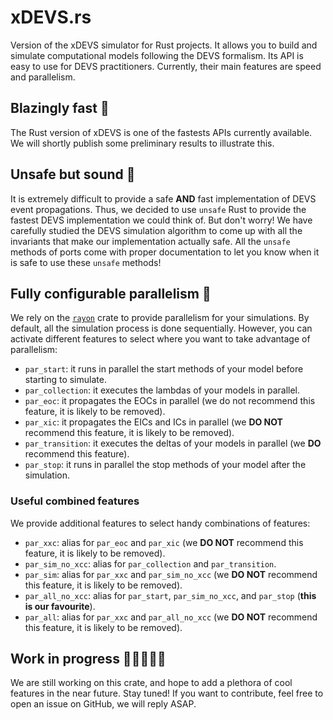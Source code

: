 # xDEVS.rs

Version of the xDEVS simulator for Rust projects.
It allows you to build and simulate computational models following the DEVS formalism.
Its API is easy to use for DEVS practitioners. Currently, their main features are speed and parallelism.

## Blazingly fast 🚀

The Rust version of xDEVS is one of the fastests APIs currently available.
We will shortly publish some preliminary results to illustrate this.

## Unsafe but sound 🔐

It is extremely difficult to provide a safe **AND** fast implementation of DEVS event propagations.
Thus, we decided to use `unsafe` Rust to provide the fastest DEVS implementation we could think of.
But don't worry! We have carefully studied the DEVS simulation algorithm to come up with all the
invariants that make our implementation actually safe. All the `unsafe` methods of ports come with
proper documentation to let you know when it is safe to use these `unsafe` methods!

## Fully configurable parallelism 🧶

We rely on the [`rayon`](https://github.com/rayon-rs/rayon) crate to provide parallelism for your simulations.
By default, all the simulation process is done sequentially. However, you can activate different features to
select where you want to take advantage of parallelism:

- `par_start`: it runs in parallel the start methods of your model before starting to simulate.
- `par_collection`: it executes the lambdas of your models in parallel.
- `par_eoc`: it propagates the EOCs in parallel (we do not recommend this feature, it is likely to be removed).
- `par_xic`: it propagates the EICs and ICs in parallel (we **DO NOT** recommend this feature, it is likely to be removed).
- `par_transition`: it executes the deltas of your models in parallel (we **DO** recommend this feature).
- `par_stop`: it runs in parallel the stop methods of your model after the simulation.

### Useful combined features

We provide additional features to select handy combinations of features:

- `par_xxc`: alias for `par_eoc` and `par_xic` (we **DO NOT** recommend this feature, it is likely to be removed).
- `par_sim_no_xcc`: alias for `par_collection` and `par_transition`.
- `par_sim`: alias for `par_xxc` and `par_sim_no_xcc` (we **DO NOT** recommend this feature, it is likely to be removed).
- `par_all_no_xcc`: alias for `par_start`, `par_sim_no_xcc`, and `par_stop` (**this is our favourite**).
- `par_all`: alias for `par_xxc` and `par_all_no_xcc` (we **DO NOT** recommend this feature, it is likely to be removed).

## Work in progress 👷‍♀️👷👷‍♂️

We are still working on this crate, and hope to add a plethora of cool features in the near future. Stay tuned!
If you want to contribute, feel free to open an issue on GitHub, we will reply ASAP.
